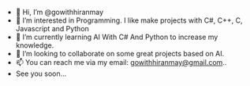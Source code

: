- 👋 Hi, I’m @gowithhiranmay
- 👀 I’m interested in Programming. I like make projects with C#, C++, C, Javascript and Python
- 🌱 I’m currently learning AI With C# And Python to increase my knowledge.
- 💞️ I’m looking to collaborate on some great projects based on AI.
- 📫 You can reach me via my email: <a href="mailto:gowithhiranmay@gmail.com">gowithhiranmay@gmail.com</a>..
- See you soon...

<!---
gowithhiranmay/gowithhiranmay is a ✨ special ✨ repository because its `README.md` (this file) appears on your GitHub profile.
You can click the Preview link to take a look at your changes.
--->
